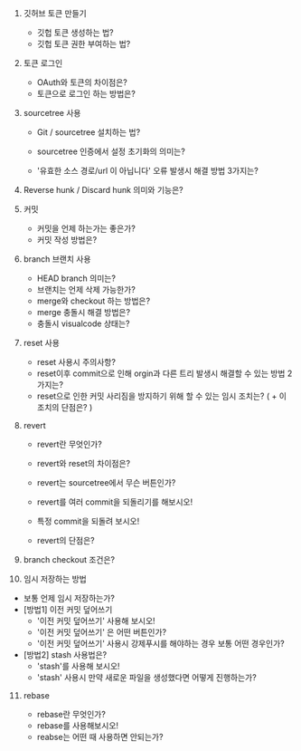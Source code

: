 1. 깃허브 토큰 만들기

   * 깃헙 토큰 생성하는 법?
   * 깃헙 토큰 권한 부여하는 법?

2. 토큰 로그인

   * OAuth와 토큰의 차이점은?
   * 토큰으로 로그인 하는 방법은?

3. sourcetree 사용

   * Git / sourcetree 설치하는 법?

   * sourcetree 인증에서 설정 초기화의 의미는?
   * '유효한 소스 경로/url 이 아닙니다' 오류 발생시 해결 방법 3가지는?

4. Reverse hunk / Discard hunk 의미와 기능은?

5. 커밋

   * 커밋을 언제 하는가는 좋은가?
   * 커밋 작성 방법은?

6. branch 브랜치 사용

   * HEAD branch 의미는?
   * 브랜치는 언제 삭제 가능한가?
   * merge와 checkout 하는 방법은?
   * merge 충돌시 해결 방법은?
   * 충돌시 visualcode 상태는?

7. reset 사용

   * reset 사용시 주의사항?
   * reset이후 commit으로 인해 orgin과 다른 트리 발생시 해결할 수 있는 방법 2가지는?
   * reset으로 인한 커밋 사리짐을 방지하기 위해 할 수 있는 임시 조치는? ( + 이 조치의 단점은? )

8. revert

   * revert란 무엇인가?

   * revert와 reset의 차이점은?
   * revert는 sourcetree에서 무슨 버튼인가?
   * revert를 여러 commit을 되돌리기를 해보시오!
   * 특정 commit을 되돌려 보시오!
   * revert의 단점은?

9. branch checkout 조건은?

10. 임시 저장하는 방법

   * 보통 언제 임시 저장하는가?
   * [방법1] 이전 커밋 덮어쓰기
     * '이전 커밋 덮어쓰기' 사용해 보시오!
     * '이전 커밋 덮어쓰기' 은 어떤 버튼인가?
     * '이전 커밋 덮어쓰기' 사용시 강제푸시를 해야하는 경우 보통 어떤 경우인가?
   * [방법2] stash 사용법은?
     * 'stash'를 사용해 보시오!
     * 'stash' 사용시 만약 새로운 파일을 생성했다면 어떻게 진행하는가?

11. rebase

    * rebase란 무엇인가?
    * rebase를 사용해보시오!
    * reabse는 어떤 때 사용하면 안되는가?



